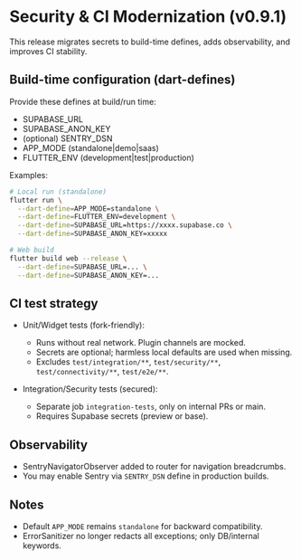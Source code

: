 # Security & CI Modernization (v0.9.1)

This release migrates secrets to build-time defines, adds observability, and improves CI stability.

## Build-time configuration (dart-defines)

Provide these defines at build/run time:

- SUPABASE_URL
- SUPABASE_ANON_KEY
- (optional) SENTRY_DSN
- APP_MODE (standalone|demo|saas)
- FLUTTER_ENV (development|test|production)

Examples:

```bash
# Local run (standalone)
flutter run \
  --dart-define=APP_MODE=standalone \
  --dart-define=FLUTTER_ENV=development \
  --dart-define=SUPABASE_URL=https://xxxx.supabase.co \
  --dart-define=SUPABASE_ANON_KEY=xxxxx

# Web build
flutter build web --release \
  --dart-define=SUPABASE_URL=... \
  --dart-define=SUPABASE_ANON_KEY=...
```

## CI test strategy

- Unit/Widget tests (fork-friendly):
  - Runs without real network. Plugin channels are mocked.
  - Secrets are optional; harmless local defaults are used when missing.
  - Excludes `test/integration/**`, `test/security/**`, `test/connectivity/**`, `test/e2e/**`.

- Integration/Security tests (secured):
  - Separate job `integration-tests`, only on internal PRs or main.
  - Requires Supabase secrets (preview or base).

## Observability

- SentryNavigatorObserver added to router for navigation breadcrumbs.
- You may enable Sentry via `SENTRY_DSN` define in production builds.

## Notes

- Default `APP_MODE` remains `standalone` for backward compatibility.
- ErrorSanitizer no longer redacts all exceptions; only DB/internal keywords.
